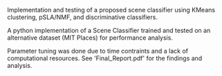 Implementation and testing of a proposed scene classifier using KMeans clustering,  pSLA/NMF, and discriminative classifiers.

A python implementation of a Scene Classifier trained and tested on an alternative dataset (MIT Places) for performance analysis. 

Parameter tuning was done due to time contraints and a lack of computational resources. See 'Final_Report.pdf' for the findings and analysis.
